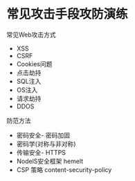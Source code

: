 # 常见攻击手段攻防演练

常见Web攻击方式

- XSS
- CSRF
- Cookies问题
- 点击劫持
- SQL注入
- OS注入
- 请求劫持
- DDOS

防范方法

- 密码安全- 密码加固
- 密码学(对称与非对称)
- 传输安全- HTTPS
- NodelS安全框架 hemelt
- CSP 策略 content-security-policy
